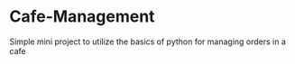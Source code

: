 # Cafe-Management
Simple mini project to utilize the basics of python for managing orders in a cafe
